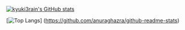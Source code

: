 [![kyuki3rain's GitHub stats](https://github-readme-stats.vercel.app/api?username=kyuki3rain&theme=onedark&show_icons=true)](https://github.com/anuraghazra/github-readme-stats)

[![Top Langs](https://github-readme-stats.vercel.app/api/top-langs/?username=kyuki3rain&layout=compact)]
(https://github.com/anuraghazra/github-readme-stats)

